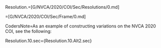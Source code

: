 
Resolution.=[G/NVCA/2020/COI/Sec/Resolutions/0.md]

=[G/NVCA/2020/COI/Sec/Frame/0.md]

CodersNote=As an example of constructing variations on the NVCA 2020 COI, see the following:

Resolution.10.sec={Resolution.10.Alt2.sec}
